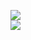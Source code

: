 [![](https://img.shields.io/badge/Made%20With-Github%20Spray-lightgrey.svg?style=for-the-badge&logo=github)](https://github.com/Annihil/github-spray#24283)  
[![](https://i.imgur.com/2DrTn0Z.gif)](https://github.com/Annihil/github-spray)